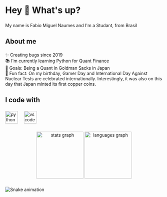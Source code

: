 <h1 align="left">Hey 👋 What's up?</h1>

###

<p align="left">My name is Fabio Miguel Naumes and I'm a Studant, from Brasil</p>

###

<h2 align="left">About me</h2>

###

<p align="left">✨ Creating bugs since 2019<br>📚 I'm currently learning Python for Quant Finance<br>🎯 Goals: Being a Quant in Goldman Sacks in Japan<br>🎲 Fun fact: On my birthday, Gamer Day and International Day Against Nuclear Tests are celebrated internationally. Interestingly, it was also on this day that Japan minted its first copper coins.</p>

###

<h2 align="left">I code with</h2>

###

<div align="left">
  <img src="https://cdn.jsdelivr.net/gh/devicons/devicon/icons/python/python-original.svg" height="40" alt="python logo"  />
  <img width="12" />
  <img src="https://cdn.jsdelivr.net/gh/devicons/devicon/icons/vscode/vscode-original.svg" height="40" alt="vscode logo"  />
</div>

###

<div align="center">
  <img src="https://github-readme-stats.vercel.app/api?username=Fabio-Miguel-Naumes&hide_title=false&hide_rank=false&show_icons=true&include_all_commits=true&count_private=true&disable_animations=false&theme=dracula&locale=en&hide_border=false&order=1" height="150" alt="stats graph"  />
  <img src="https://github-readme-stats.vercel.app/api/top-langs?username=Fabio-Miguel-Naumes&locale=en&hide_title=false&layout=compact&card_width=320&langs_count=5&theme=dracula&hide_border=false&order=2" height="150" alt="languages graph"  />
</div>

###

<img src="https://raw.githubusercontent.com/Fabio-Miguel-Naumes/Fabio-Miguel-Naumes/output/snake.svg" alt="Snake animation" />

###
